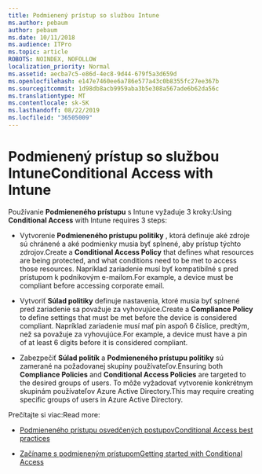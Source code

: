 ```yaml
---
title: Podmienený prístup so službou Intune
ms.author: pebaum
author: pebaum
ms.date: 10/11/2018
ms.audience: ITPro
ms.topic: article
ROBOTS: NOINDEX, NOFOLLOW
localization_priority: Normal
ms.assetid: aecba7c5-e86d-4ec8-9d44-679f5a3d659d
ms.openlocfilehash: e147e7460ee6a786e577a43c0b8355fc27ee367b
ms.sourcegitcommit: 1d98db8acb9959aba3b5e308a567ade6b62da56c
ms.translationtype: MT
ms.contentlocale: sk-SK
ms.lasthandoff: 08/22/2019
ms.locfileid: "36505009"
---
```

# <a name="conditional-access-with-intune"></a><span data-ttu-id="e2432-102">Podmienený prístup so službou Intune</span><span class="sxs-lookup"><span data-stu-id="e2432-102">Conditional Access with Intune</span></span>

<span data-ttu-id="e2432-103">Používanie **Podmieneného prístupu** s Intune vyžaduje 3 kroky:</span><span class="sxs-lookup"><span data-stu-id="e2432-103">Using **Conditional Access** with Intune requires 3 steps:</span></span> 
  
- <span data-ttu-id="e2432-104">Vytvorenie **Podmieneného prístupu politiky** , ktorá definuje aké zdroje sú chránené a aké podmienky musia byť splnené, aby prístup týchto zdrojov.</span><span class="sxs-lookup"><span data-stu-id="e2432-104">Create a **Conditional Access Policy** that defines what resources are being protected, and what conditions need to be met to access those resources.</span></span> <span data-ttu-id="e2432-105">Napríklad zariadenie musí byť kompatibilné s pred prístupom k podnikovým e-mailom.</span><span class="sxs-lookup"><span data-stu-id="e2432-105">For example, a device must be compliant before accessing corporate email.</span></span> 
    
- <span data-ttu-id="e2432-106">Vytvoriť **Súlad politiky** definuje nastavenia, ktoré musia byť splnené pred zariadenie sa považuje za vyhovujúce.</span><span class="sxs-lookup"><span data-stu-id="e2432-106">Create a **Compliance Policy** to define settings that must be met before the device is considered compliant.</span></span> <span data-ttu-id="e2432-107">Napríklad zariadenie musí mať pin aspoň 6 číslice, predtým, než sa považuje za vyhovujúce.</span><span class="sxs-lookup"><span data-stu-id="e2432-107">For example, a device must have a pin of at least 6 digits before it is considered compliant.</span></span> 
    
- <span data-ttu-id="e2432-108">Zabezpečiť **Súlad politík** a **Podmieneného prístupu politiky** sú zamerané na požadovanej skupiny používateľov.</span><span class="sxs-lookup"><span data-stu-id="e2432-108">Ensuring both **Compliance Policies** and **Conditional Access Policies** are targeted to the desired groups of users.</span></span> <span data-ttu-id="e2432-109">To môže vyžadovať vytvorenie konkrétnym skupinám používateľov Azure Active Directory.</span><span class="sxs-lookup"><span data-stu-id="e2432-109">This may require creating specific groups of users in Azure Active Directory.</span></span> 
    
<span data-ttu-id="e2432-110">Prečítajte si viac:</span><span class="sxs-lookup"><span data-stu-id="e2432-110">Read more:</span></span>
  
- [<span data-ttu-id="e2432-111">Podmieneného prístupu osvedčených postupov</span><span class="sxs-lookup"><span data-stu-id="e2432-111">Conditional Access best practices</span></span>](https://docs.microsoft.com/azure/active-directory/conditional-access/best-practices)
    
- [<span data-ttu-id="e2432-112">Začíname s podmieneným prístupom</span><span class="sxs-lookup"><span data-stu-id="e2432-112">Getting started with Conditional Access </span></span>](https://docs.microsoft.com/azure/active-directory/active-directory-conditional-access-azure-portal-get-started)
    

